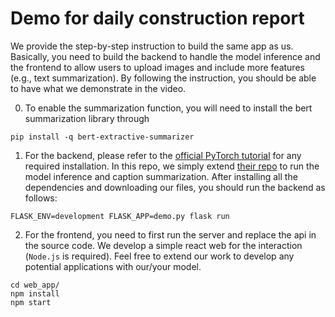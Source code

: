 
# Demo for daily construction report 

We provide the step-by-step instruction to build the same app as us. Basically, you need to build the backend to handle the model inference and the frontend to allow users to upload images and include more features (e.g., text summarization). By following the instruction, you should be able to have what we demonstrate in the video.

0. To enable the summarization function, you will need to install the bert summarization library through
```
pip install -q bert-extractive-summarizer
```


1. For the backend, please refer to the [official PyTorch tutorial](https://pytorch.org/tutorials/intermediate/flask_rest_api_tutorial.html) for any required installation. In this repo, we simply extend [their repo](https://github.com/avinassh/pytorch-flask-api) to run the model inference and caption summarization. After installing all the dependencies and downloading our files, you should run the backend as follows:
```
FLASK_ENV=development FLASK_APP=demo.py flask run
```
2. For the frontend, you need to first run the server and replace the api in the source code. We develop a simple react web for the interaction (`Node.js` is required). Feel free to extend our work to develop any potential applications with our/your model.
```
cd web_app/
npm install
npm start
```